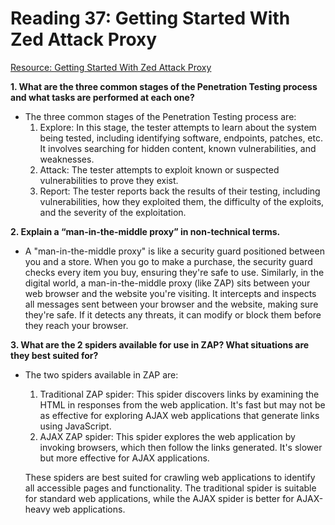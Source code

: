 # Reading 37: Getting Started With Zed Attack Proxy

[Resource: Getting Started With Zed Attack Proxy](https://zaproxy.org/getting-started/)

**1. What are the three common stages of the Penetration Testing process and what tasks are performed at each one?**
- The three common stages of the Penetration Testing process are:
  1. Explore: In this stage, the tester attempts to learn about the system being tested, including identifying software, endpoints, patches, etc. It involves searching for hidden content, known vulnerabilities, and weaknesses.
  2. Attack: The tester attempts to exploit known or suspected vulnerabilities to prove they exist.
  3. Report: The tester reports back the results of their testing, including vulnerabilities, how they exploited them, the difficulty of the exploits, and the severity of the exploitation.

**2. Explain a “man-in-the-middle proxy” in non-technical terms.**
- A "man-in-the-middle proxy" is like a security guard positioned between you and a store. When you go to make a purchase, the security guard checks every item you buy, ensuring they're safe to use. Similarly, in the digital world, a man-in-the-middle proxy (like ZAP) sits between your web browser and the website you're visiting. It intercepts and inspects all messages sent between your browser and the website, making sure they're safe. If it detects any threats, it can modify or block them before they reach your browser.

**3. What are the 2 spiders available for use in ZAP? What situations are they best suited for?**
- The two spiders available in ZAP are:
  1. Traditional ZAP spider: This spider discovers links by examining the HTML in responses from the web application. It's fast but may not be as effective for exploring AJAX web applications that generate links using JavaScript.
  2. AJAX ZAP spider: This spider explores the web application by invoking browsers, which then follow the links generated. It's slower but more effective for AJAX applications.
  
  These spiders are best suited for crawling web applications to identify all accessible pages and functionality. The traditional spider is suitable for standard web applications, while the AJAX spider is better for AJAX-heavy web applications.
